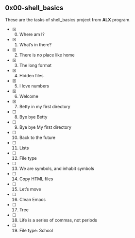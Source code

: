 ## 0x00-shell_basics

These are the tasks of shell_basics project from **ALX** program.

- [x] 0. Where am I?
- [x] 1. What’s in there?
- [x] 2. There is no place like home
- [x] 3. The long format
- [x] 4. Hidden files
- [x] 5. I love numbers
- [x] 6. Welcome
- [x] 7. Betty in my first directory
- [ ] 8. Bye bye Betty
- [ ] 9. Bye bye My first directory
- [ ] 10. Back to the future
- [ ] 11. Lists
- [ ] 12. File type
- [ ] 13. We are symbols, and inhabit symbols
- [ ] 14. Copy HTML files
- [ ] 15. Let’s move
- [ ] 16. Clean Emacs
- [ ] 17. Tree
- [ ] 18. Life is a series of commas, not periods
- [ ] 19. File type: School
